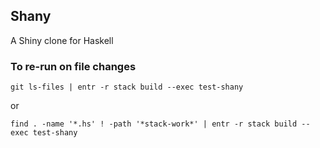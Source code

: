 ## Shany

A Shiny clone for Haskell

### To re-run on file changes

`git ls-files | entr -r stack build --exec test-shany`

or

`find . -name '*.hs' ! -path '*stack-work*' | entr -r stack build --exec test-shany`